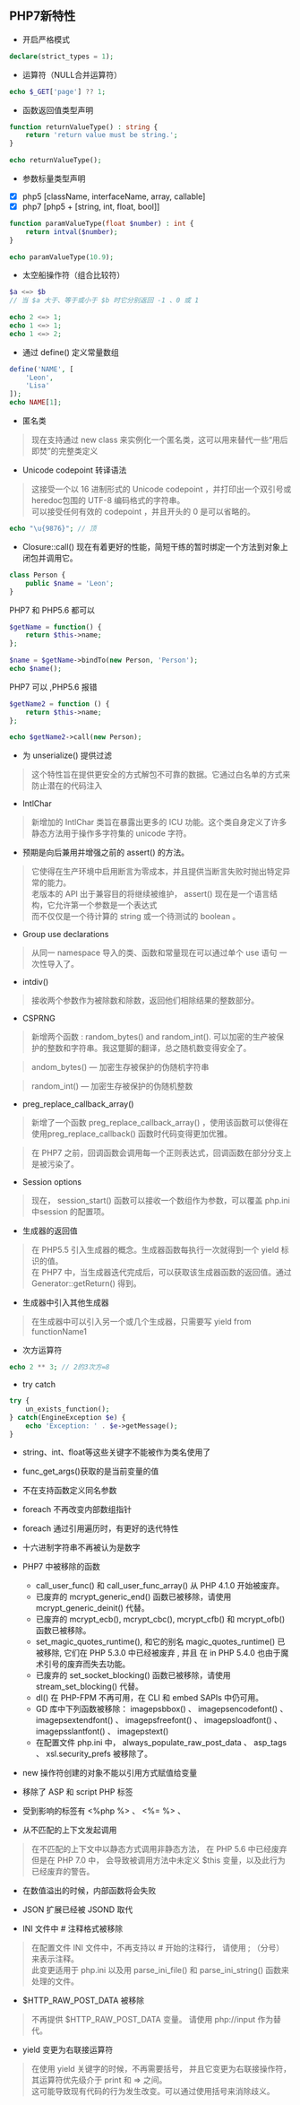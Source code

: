 ﻿  
## PHP7新特性  
  
* 开启严格模式  
```php  
declare(strict_types = 1);  
```  
  
* 运算符（NULL合并运算符）  
```php  
echo $_GET['page'] ?? 1;  
```  
  
* 函数返回值类型声明  
```php  
function returnValueType() : string {  
    return 'return value must be string.';  
}  
  
echo returnValueType();  
```  
  
* 参数标量类型声明  
  
- [x] php5 [className, interfaceName, array, callable]  
- [x] php7 [php5 + [string, int, float, bool]]  
```php  
function paramValueType(float $number) : int {  
    return intval($number);  
}  
  
echo paramValueType(10.9);  
```  
  
* 太空船操作符（组合比较符）  
  
```php  
$a <=> $b  
// 当 $a 大于、等于或小于 $b 时它分别返回 -1 、0 或 1  
  
echo 2 <=> 1;  
echo 1 <=> 1;  
echo 1 <=> 2;  
```  
  
* 通过 define() 定义常量数组  
```php  
define('NAME', [  
    'Leon',  
    'Lisa'  
]);  
echo NAME[1];  
```  
  
* 匿名类  
  
> 现在支持通过 new class 来实例化一个匿名类，这可以用来替代一些“用后即焚”的完整类定义  
  
* Unicode codepoint 转译语法  
  
> 这接受一个以 16 进制形式的 Unicode codepoint ，并打印出一个双引号或 heredoc包围的 UTF-8 编码格式的字符串。  
可以接受任何有效的 codepoint ，并且开头的 0 是可以省略的。  
  
```php  
echo "\u{9876}"; // 顶  
```  
  
* Closure::call() 现在有着更好的性能，简短干练的暂时绑定一个方法到对象上闭包并调用它。  
```php  
class Person {  
    public $name = 'Leon';  
}  
```  
PHP7 和 PHP5.6 都可以  
```php  
$getName = function() {  
    return $this->name;  
};  
  
$name = $getName->bindTo(new Person, 'Person');  
echo $name();  
```  
  
PHP7 可以 ,PHP5.6 报错  
```php  
$getName2 = function () {  
    return $this->name;  
};  
  
echo $getName2->call(new Person);  
```  
  
* 为 unserialize() 提供过滤  
  
> 这个特性旨在提供更安全的方式解包不可靠的数据。它通过白名单的方式来防止潜在的代码注入  
  
* IntlChar  
  
> 新增加的 IntlChar 类旨在暴露出更多的 ICU 功能。这个类自身定义了许多静态方法用于操作多字符集的 unicode 字符。  
  
* 预期是向后兼用并增强之前的 assert() 的方法。  
  
> 它使得在生产环境中启用断言为零成本，并且提供当断言失败时抛出特定异常的能力。  
老版本的 API 出于兼容目的将继续被维护， assert() 现在是一个语言结构，它允许第一个参数是一个表达式  
而不仅仅是一个待计算的 string 或一个待测试的 boolean 。  
  
* Group use declarations  
  
> 从同一 namespace 导入的类、函数和常量现在可以通过单个 use 语句 一次性导入了。  
  
  
* intdiv()  
  
> 接收两个参数作为被除数和除数，返回他们相除结果的整数部分。  
  
* CSPRNG  
  
> 新增两个函数 : random_bytes() and random_int(). 可以加密的生产被保护的整数和字符串。我这蹩脚的翻译，总之随机数变得安全了。  
  
> andom_bytes() — 加密生存被保护的伪随机字符串  
  
> random_int() — 加密生存被保护的伪随机整数  
  
* preg_replace_callback_array()  
  
> 新增了一个函数 preg_replace_callback_array() ，使用该函数可以使得在使用preg_replace_callback() 函数时代码变得更加优雅。  
  
> 在 PHP7 之前，回调函数会调用每一个正则表达式，回调函数在部分分支上是被污染了。  
  
* Session options  
  
> 现在， session_start() 函数可以接收一个数组作为参数，可以覆盖 php.ini 中session 的配置项。  
  
* 生成器的返回值  
  
> 在 PHP5.5 引入生成器的概念。生成器函数每执行一次就得到一个 yield 标识的值。  
在 PHP7 中，当生成器迭代完成后，可以获取该生成器函数的返回值。通过Generator::getReturn() 得到。  
  
* 生成器中引入其他生成器  
  
> 在生成器中可以引入另一个或几个生成器，只需要写 yield from functionName1  
  
  
  
* 次方运算符  
```php  
echo 2 ** 3; // 2的3次方=8  
```  
  
  
* try catch  
```php  
try {  
    un_exists_function();  
} catch(EngineException $e) {  
    echo 'Exception: ' . $e->getMessage();  
}  
```  
  
* string、int、float等这些关键字不能被作为类名使用了  
  
* func_get_args()获取的是当前变量的值  
  
* 不在支持函数定义同名参数  
  
* foreach 不再改变内部数组指针  
  
* foreach 通过引用遍历时，有更好的迭代特性  
  
* 十六进制字符串不再被认为是数字  
  
* PHP7 中被移除的函数  
    * call_user_func() 和 call_user_func_array() 从 PHP 4.1.0 开始被废弃。  
    * 已废弃的 mcrypt_generic_end() 函数已被移除，请使用 mcrypt_generic_deinit() 代替。  
    * 已废弃的 mcrypt_ecb(), mcrypt_cbc(), mcrypt_cfb() 和 mcrypt_ofb() 函数已被移除。  
    * set_magic_quotes_runtime(), 和它的别名 magic_quotes_runtime() 已被移除, 它们在 PHP 5.3.0 中已经被废弃 , 并且 在 in PHP 5.4.0 也由于魔术引号的废弃而失去功能。  
    * 已废弃的 set_socket_blocking() 函数已被移除，请使用 stream_set_blocking() 代替。  
    * dl() 在 PHP-FPM 不再可用，在 CLI 和 embed SAPIs 中仍可用。  
    * GD 库中下列函数被移除： imagepsbbox() 、 imagepsencodefont() 、 imagepsextendfont() 、 imagepsfreefont() 、 imagepsloadfont() 、 imagepsslantfont() 、 imagepstext()  
    * 在配置文件 php.ini 中， always_populate_raw_post_data 、 asp_tags 、 xsl.security_prefs 被移除了。  
  
* new 操作符创建的对象不能以引用方式赋值给变量  
  
* 移除了 ASP 和 script PHP 标签  
  
* 受到影响的标签有 &lt;%php %&gt; 、 &lt;%= %&gt; 、  
  
* 从不匹配的上下文发起调用  
  
> 在不匹配的上下文中以静态方式调用非静态方法， 在 PHP 5.6 中已经废弃  
但是在 PHP 7.0 中， 会导致被调用方法中未定义 $this 变量，以及此行为已经废弃的警告。  
  
* 在数值溢出的时候，内部函数将会失败  
  
* JSON 扩展已经被 JSOND 取代  
  
* INI 文件中 # 注释格式被移除  
  
> 在配置文件 INI 文件中，不再支持以 # 开始的注释行， 请使用 ; （分号）来表示注释。  
此变更适用于 php.ini 以及用 parse_ini_file() 和 parse_ini_string() 函数来处理的文件。  
  
  
* $HTTP_RAW_POST_DATA 被移除  
  
> 不再提供 $HTTP_RAW_POST_DATA 变量。 请使用 php://input 作为替代。  
  
  
  
* yield 变更为右联接运算符  
  
> 在使用 yield 关键字的时候，不再需要括号， 并且它变更为右联接操作符，其运算符优先级介于 print 和 => 之间。  
这可能导致现有代码的行为发生改变。可以通过使用括号来消除歧义。  
